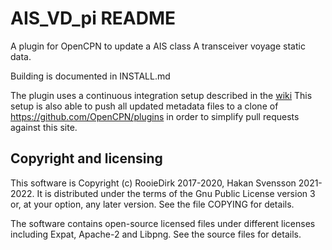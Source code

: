 # AIS_VD_pi README

A plugin for OpenCPN to update a AIS class A transceiver voyage static data.

Building is documented in INSTALL.md

The plugin uses a continuous integration setup described in the
[wiki](https://github.com/Rasbats/managed_plugins/wiki/Alternative-Workflow)
This setup is also able to push all updated metadata files to a clone
of https://github.com/OpenCPN/plugins in order to simplify pull requests
against this site.


## Copyright and licensing

This software is Copyright (c) RooieDirk 2017-2020, Hakan Svensson 2021-2022. It is distributed
under the terms of the Gnu Public License version 3 or, at your option,
any later version. See the file COPYING for details.

The software contains open-source licensed files under different licenses
including Expat, Apache-2  and Libpng. See the source files for details.


